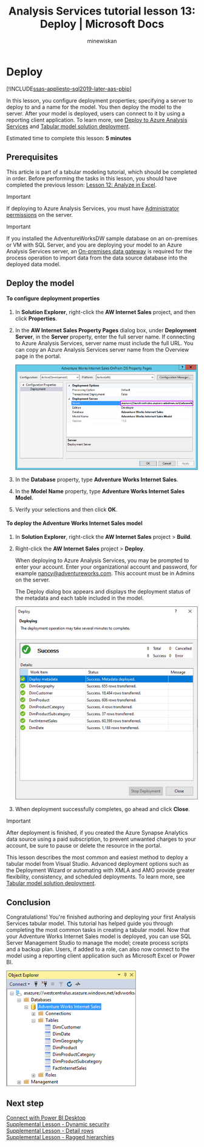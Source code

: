 ﻿---
title: "Analysis Services tutorial lesson 13: Deploy | Microsoft Docs"
ms.date: 02/20/2020
ms.prod: sql
ms.technology: analysis-services
ms.custom: tabular-models
ms.topic: tutorial
ms.author: owend
ms.reviewer: owend
author: minewiskan
---
# Deploy

[!INCLUDE[ssas-appliesto-sql2019-later-aas-pbip](../../includes/ssas-appliesto-sql2019-later-aas-pbip.md)]

In this lesson, you configure deployment properties; specifying a server to deploy to and a name for the model. You then deploy the model to the server. After your model is deployed, users can connect to it by using a reporting client application. To learn more, see [Deploy to Azure Analysis Services](https://docs.microsoft.com/azure/analysis-services/analysis-services-deploy) and [Tabular model solution deployment](../deployment/tabular-model-solution-deployment-ssas-tabular.md).  
  
Estimated time to complete this lesson: **5 minutes**  
  
## Prerequisites  

This article is part of a tabular modeling tutorial, which should be completed in order. Before performing the tasks in this lesson, you should have completed the previous lesson: [Lesson 12: Analyze in Excel](../tutorial-tabular-1400/as-lesson-12-analyze-in-excel.md).  

> [!IMPORTANT]  
> If deploying to Azure Analysis Services, you must have [Administrator permissions](https://docs.microsoft.com/azure/analysis-services/analysis-services-server-admins) on the server.  

> [!IMPORTANT]  
> If you installed the AdventureWorksDW sample database on an on-premises or VM with SQL Server, and you are deploying your model to an Azure Analysis Services server, an [On-premises data gateway](https://docs.microsoft.com/azure/analysis-services/analysis-services-gateway) is required for the process operation to import data from the data source database into the deployed data model.
  
## Deploy the model  
  
#### To configure deployment properties  

1.  In **Solution Explorer**, right-click the **AW Internet Sales** project, and then click **Properties**.  
  
2.  In the **AW Internet Sales Property Pages** dialog box, under **Deployment Server**, in the **Server** property, enter the full server name. If connecting to Azure Analysis Services, server name must include the full URL. You can copy an Azure Analysis Services server name from the Overview page in the portal.

    ![as-lesson13-deploy-property](../tutorial-tabular-1400/media/as-lesson13-deploy-property.png)
  
3.  In the **Database** property, type **Adventure Works Internet Sales**.  
  
4.  In the **Model Name** property, type **Adventure Works Internet Sales Model**.  
  
5.  Verify your selections and then click **OK**.  
  
#### To deploy the Adventure Works Internet Sales model
  
1.  In **Solution Explorer**, right-click the **AW Internet Sales** project > **Build**.  

2.  Right-click the **AW Internet Sales** project > **Deploy**.

    When deploying to Azure Analysis Services, you may be prompted to enter your account. Enter your organizational account and password, for example nancy@adventureworks.com. This account must be in Admins on the server.
  
    The Deploy dialog box appears and displays the deployment status of the metadata and each table included in the model.  
    
    ![as-lesson13-deploy-status](../tutorial-tabular-1400/media/as-lesson13-deploy-status.png)
  
3. When deployment successfully completes, go ahead and click **Close**.  
  
> [!IMPORTANT]
> After deployment is finished, if you created the Azure Synapse Analytics data source using a paid subscription, to prevent unwanted charges to your account, be sure to pause or delete the resource in the portal. 

This lesson describes the most common and easiest method to deploy a tabular model from Visual Studio. Advanced deployment options such as the Deployment Wizard or automating with XMLA and AMO provide greater flexibility, consistency, and scheduled deployments. To learn more, see [Tabular model solution deployment](../deployment/tabular-model-solution-deployment-ssas-tabular.md).

## Conclusion  

Congratulations! You're finished authoring and deploying your first Analysis Services tabular model. This tutorial has helped guide you through completing the most common tasks in creating a tabular model. Now that your Adventure Works Internet Sales model is deployed, you can use SQL Server Management Studio to manage the model; create process scripts and a backup plan. Users, if added to a role, can also now connect to the model using a reporting client application such as Microsoft Excel or Power BI.  

![as-lesson13-ssms](../tutorial-tabular-1400/media/as-lesson13-ssms.png)

## Next step

[Connect with Power BI Desktop](https://docs.microsoft.com/azure/analysis-services/analysis-services-connect-pbi)   
[Supplemental Lesson - Dynamic security](../tutorial-tabular-1400/as-supplemental-lesson-dynamic-security.md)   
[Supplemental Lesson - Detail rows](../tutorial-tabular-1400/as-supplemental-lesson-detail-rows.md)   
[Supplemental Lesson - Ragged hierarchies](../tutorial-tabular-1400/as-supplemental-lesson-ragged-hierarchies.md)   
